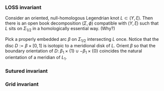### LOSS invariant
Consider an oriented, null-homologous Legendrian knot $L \subset (Y,\xi)$. Then there is an open book decomposition  $(\Sigma,\phi)$ compatible with $(Y,\xi)$ such that $L$ sits on $\Sigma_{1/2}$ in a homologically essential way. (Why?)

Pick a properly embedded arc $\beta$ on $\Sigma_{1/2}$ intersecting $L$ once. Notice that the disc $D := \beta \times [0,1]$ is isotopic to a meridional disk of $L$. Orient $\beta$ so that the boundary orientation of $D$: $\beta_1 \times \{1\} \cup -\beta_1 \times \{0\}$ coincides the natural orientation of a meridian of $L_1$. 

### Sutured invariant

### Grid invariant

<!--stackedit_data:
eyJoaXN0b3J5IjpbLTE3ODgxNDQwNzQsMjAyMzQwMDg2OCwtMj
EyNTkwODUxMiw3NzI4NTM1ODQsMTM2ODQwMzQzMiwtMTg4MTgz
NzEyOSwxNDM2ODU4NzU0LDczNjk5Mjg0NF19
-->